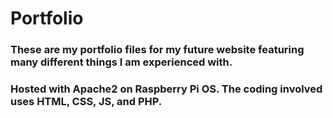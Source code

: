 # Portfolio
### These are my portfolio files for my future website featuring many different things I am experienced with.
### Hosted with Apache2 on Raspberry Pi OS. The coding involved uses HTML, CSS, JS, and PHP.
